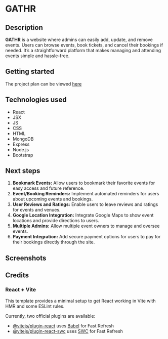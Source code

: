 # GATHR
## Description
**GATHR** is a website where admins can easily add, update, and remove events. Users can browse events, book tickets, and cancel their bookings if needed. It’s a straightforward platform that makes managing and attending events simple and hassle-free.

## Getting started
<!-- The project can be viewed [here]() <br/> -->
The project plan can be viewed [here](https://trello.com/b/qLPNSX4N/gathr)

## Technologies used
- React
- JSX
- JS
- CSS
- HTML
- MongoDB
- Express
- Node.js
- Bootstrap

## Next steps
1. **Bookmark Events:** Allow users to bookmark their favorite events for easy access and future reference.
1. **Event/Booking Reminders:** Implement automated reminders for users about upcoming events and bookings.
1. **User Reviews and Ratings:** Enable users to leave reviews and ratings for events and venues.
1. **Google Location Integration:** Integrate Google Maps to show event locations and provide directions to users.
1. **Multiple Admins:** Allow multiple event owners to manage and oversee events.
1. **Payment Integration:** Add secure payment options for users to pay for their bookings directly through the site.

## Screenshots

## Credits
### React + Vite

This template provides a minimal setup to get React working in Vite with HMR and some ESLint rules.

Currently, two official plugins are available:

- [@vitejs/plugin-react](https://github.com/vitejs/vite-plugin-react/blob/main/packages/plugin-react/README.md) uses [Babel](https://babeljs.io/) for Fast Refresh
- [@vitejs/plugin-react-swc](https://github.com/vitejs/vite-plugin-react-swc) uses [SWC](https://swc.rs/) for Fast Refresh
